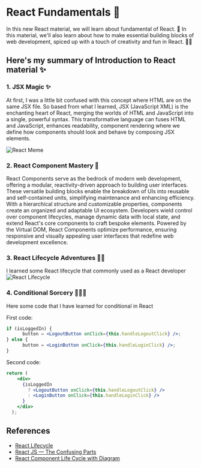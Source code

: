 # React Fundamentals 🚀

In this new React material, we will learn about fundamental of React. 🎉 In this material, we'll also learn about how to make essential building blocks of web development, spiced up with a touch of creativity and fun in React.  🎨✨

## Here's my summary of Introduction to React material :sparkles:

### 1. JSX Magic ✨

At first, I was a little bit confused with this concept where HTML are on the same JSX file. So based from what I learned, JSX (JavaScript XML) is the enchanting heart of React, merging the worlds of HTML and JavaScript into a single, powerful syntax. This transformative language can fuses HTML and JavaScript, enhances readability, component rendering where we define how components should look and behave by composing JSX elements.

![React Meme](https://miro.medium.com/v2/resize:fit:1100/format:webp/1*gBhX2KjnmYa-Q-c583cCcw.png) 

### 2. React Component Mastery 🧩

React Components serve as the bedrock of modern web development, offering a modular, reactivity-driven approach to building user interfaces. These versatile building blocks enable the breakdown of UIs into reusable and self-contained units, simplifying maintenance and enhancing efficiency. With a hierarchical structure and customizable properties, components create an organized and adaptable UI ecosystem. Developers wield control over component lifecycles, manage dynamic data with local state, and extend React's core components to craft bespoke elements. Powered by the Virtual DOM, React Components optimize performance, ensuring responsive and visually appealing user interfaces that redefine web development excellence.

### 3. React Lifecycle Adventures 🌱🚀

I learned some React lifecycle that commonly used as a React developer
![React Lifecycle](https://i0.wp.com/reactjsguru.com/wp-content/uploads/2022/06/Screenshot-360.webp?w=1440&ssl=1)

### 4. Conditional Sorcery 🧙‍♂️✨

Here some code that I have learned for conditional in React

First code:
```jsx
if (isLoggedIn) {
      button = <LogoutButton onClick={this.handleLogoutClick} />;
} else {
      button = <LoginButton onClick={this.handleLoginClick} />;
}
```

Second code:
```jsx
return (
    <div>
      {isLoggedIn
        ? <LogoutButton onClick={this.handleLogoutClick} />
        : <LoginButton onClick={this.handleLoginClick} />
      }
    </div>
  );
```

## References
- [React Lifecycle](https://projects.wojtekmaj.pl/react-lifecycle-methods-diagram/)
- [React JS — The Confusing Parts](https://levelup.gitconnected.com/react-js-the-confusing-parts-4e9aea20c94c)
- [React Component Life Cycle with Diagram](https://reactjsguru.com/react-component-life-cycle-with-diagram/)


